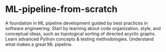 # ML-pipeline-from-scratch
A foundation in ML pipeline development guided by best practices in software engineering.  Start by learning about code organization, style, and conceptual ideas, such as topological sorting of directed acyclic graphs.  Learn advanced Python concepts &amp; testing methodologies. Understand what makes a great ML pipeline.

